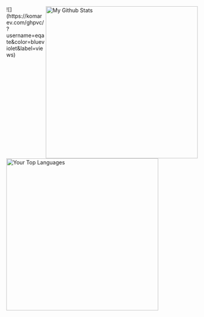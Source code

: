<!-- GitHub Profile Widget -->
<img align="right" src="https://github-readme-stats.vercel.app/api?username=eqate&show_icons=true&theme=dark" alt="My Github Stats" width="400">
<!-- Top Languages Widget -->
<img align="left" src="https://github-readme-stats.vercel.app/api/top-langs/?username=eqate&layout=compact&theme=dark" alt="Your Top Languages" width="400">
![](https://komarev.com/ghpvc/?username=eqate&color=blueviolet&label=views)

